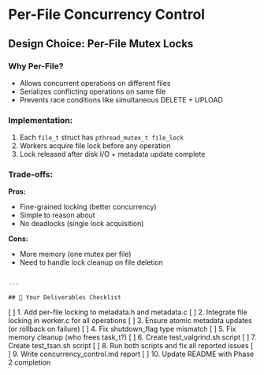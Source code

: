 # Per-File Concurrency Control

## Design Choice: Per-File Mutex Locks

### Why Per-File?
- Allows concurrent operations on different files
- Serializes conflicting operations on same file
- Prevents race conditions like simultaneous DELETE + UPLOAD

### Implementation:
1. Each `file_t` struct has `pthread_mutex_t file_lock`
2. Workers acquire file lock before any operation
3. Lock released after disk I/O + metadata update complete

### Trade-offs:
**Pros:**
- Fine-grained locking (better concurrency)
- Simple to reason about
- No deadlocks (single lock acquisition)

**Cons:**
- More memory (one mutex per file)
- Need to handle lock cleanup on file deletion
```

---

## 📝 Your Deliverables Checklist
```
[ ] 1. Add per-file locking to metadata.h and metadata.c
[ ] 2. Integrate file locking in worker.c for all operations
[ ] 3. Ensure atomic metadata updates (or rollback on failure)
[ ] 4. Fix shutdown_flag type mismatch
[ ] 5. Fix memory cleanup (who frees task_t?)
[ ] 6. Create test_valgrind.sh script
[ ] 7. Create test_tsan.sh script
[ ] 8. Run both scripts and fix all reported issues
[ ] 9. Write concurrency_control.md report
[ ] 10. Update README with Phase 2 completion